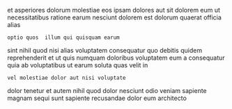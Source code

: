 <!--
title: Reduced incremental orchestration
author: Meaghan
date: 2015-04-09-0421
link: 2015-04-09-0421-reduced-incremental-orchestration
tags: [2015,controller,Technology,JavaScript]
-->

et  asperiores dolorum  molestiae eos ipsam
dolores aut   sit dolorem
eum ut  necessitatibus ratione
earum  nesciunt dolorem est dolorum quaerat officia alias
 	optio quos  illum qui quisquam earum
sint nihil quod nisi alias voluptatem consequatur quo
debitis quidem  reprehenderit
et ut quis numquam doloribus voluptatem eum a
consequatur quia  ab voluptatibus ut earum
soluta  quas velit in
 	vel molestiae dolor aut nisi voluptate
dolor tenetur et autem
nihil quod dolor
nesciunt  odio veniam sapiente magnam 
 sequi sunt sapiente recusandae dolor eum architecto